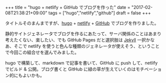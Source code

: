 +++
title = "hugo + netlify + GitHub でブログを作った"
date = "2017-02-08T21:38:21+09:00"
tags = ["hugo","netlify","github"]
draft = false
+++

タイトルそのまんまですが、[hugo](https://gohugo.io/) + [netlify](https://www.netlify.com/) + [GitHub](https://github.com/matsuoshi/sound.ml) でブログを作りました。

静的サイトジェネレータでブログを作るにあたって、サーバ関係のことはあまり考えたくない、楽したい、でも GitHub Pages だと選択肢は [Jekyll](http://jekyllrb-ja.github.io/) 一択かなあ、そこで netlify を使うと色んな種類のジェネレータが使えそう、ということで今回この組合せを選んでみました。

hugo で構築して、markdown で記事を書いて、GitHub に push して、netlify でビルド & 公開。ブログ書くと GitHub に緑の草が生えていくのはモチベーション的にもよいかも。
